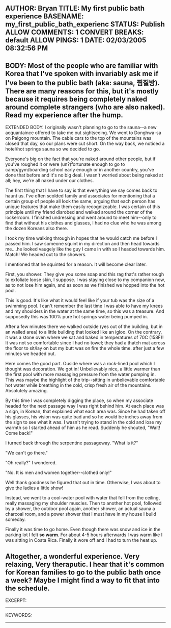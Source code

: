 AUTHOR: Bryan
TITLE: My first public bath experience
BASENAME: my_first_public_bath_experienc
STATUS: Publish
ALLOW COMMENTS: 1
CONVERT BREAKS: __default__
ALLOW PINGS: 1
DATE: 02/03/2005 08:32:56 PM
-----
BODY:
Most of the people who are familiar with Korea that I've spoken with invariably ask me if I've been to the public bath (aka: sauna, 찜질방). There are many reasons for this, but it's mostly because it requires being completely naked around complete strangers (who are also naked). Read my experience after the hump.
-----
EXTENDED BODY:
I originally wasn't planning to go to the sauna--a new acquantaince offered to take me out sightseeing. We went to Donghwa-sa on Palgong mountain. The cable cars to the top of the mountains was closed that day, so our plans were cut short. On the way back, we noticed a hotel/hot springs sauna so we decided to go.

Everyone's big on the fact that you're naked around other people, but if you've roughed it or were (un?)fortunate enough to go to camp/gym/boarding school early enough or in another country, you've done that before and it's no big deal. I wasn't worried about being naked at all; hey, we're all naked under our clothes.

The first thing that I have to say is that everything we say comes back to haunt us. I've often scolded family and associates for mentioning that a certain group of people all look the same, arguing that each person has unique features that make them easily recognizeable. I was certain of this principle until my friend disrobed and walked around the corner of the lockerroom. I finished undressing and went around to meet him--only to find that without his clothes and glasses, I had no clue who he was among the dozen Koreans also there.

I took my time walking through in hopes that he would catch me before I passed him. I saw someone squint in my direction and then head towards me....he looked vaugely like the guy I came in with so I headed towards him. Match! We headed out to the showers.

I mentioned that he squinted for a reason. It will become clear later.

First, you shower. They give you some soap and this rag that's rather rough to exfoliate loose skin, I suppose. I was staying close to my companion now, as to not lose him again, and as soon as we finished we hopped into the hot pool.

This is good. It's like what it would feel like if your tub was the size of a swimming pool. I can't remember the last time I was able to have my knees and my shoulders in the water at the same time, so this was a treasure. And supposedly this was 100% pure hot springs water being pumped in. 

After a few minutes there we walked outside (yes out of the building, but in an walled area) to a little building that looked like an igloo. On the contrary, it was a stone oven where we sat and baked in temperatures of 70C (158F)! It was not so comfortable since I had no towel; they had a thatch mat across the floor to sit/lay on but my butt was on fire the whole time. after just a few minutes we headed out.

Here comes the good part. Ouside where was a rock-lined pool which I thought was decoration. We got in! Unbelievably nice, a little warmer than the first pool with more massaging pressure from the water pumping in. This was maybe the highlight of the trip--sitting in unbelievable comfortable hot water while breathing in the cold, crisp fresh air of the mountains. Absolutely amazing.

By this time I was completely digging the place, so when my associate headed for  the next passage way I was right behind him. At each place was a sign, in Korean, that explained what each area was. Since he had taken off his glasses, his vision was quite bad and so he would be inches away from the sign to see what it was. I wasn't trying to stand in the cold and lose my warmth so I started ahead of him as he read. Suddenly he shouted, "Wait! Come back!"

I turned back through the serpentine passageway. "What is it?"

"We can't go there."

"Oh really?" I wondered.

"No. It is men and women together--clothed only!"

Well thank goodness he figured that out in time. Otherwise, I was about to give the ladies a little show!

Instead, we went to a cool-water pool with water that fell from the ceiling, really massaging my shoulder muscles. Then to another hot pool, followed by a shower, the outdoor pool again, another shower, an actual sauna a charcoal room, and a power shower that I must have in my house I build someday.

Finally it was time to go home. Even though there was snow and ice in the parking lot I felt <strong>so warm</strong>. For about 4-5 hours afterwards I was warm like I was sitting in Costa Rica. Finally it wore off and I had to turn the heat up.

Altogether, a wonderful experience. Very relaxing, Very theraputic. I hear that it's common for Korean families to go to the public bath once a week? Maybe I might find a way to fit that into the schedule.
-----
EXCERPT:

-----
KEYWORDS:

-----


